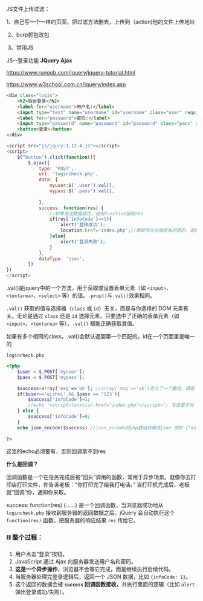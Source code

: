 JS文件上传过滤：

​	1、自己写一个一样的页面，把过滤方法删去，上传到（action)他的文件上传地址

​	2、burp抓包改包

​	3、禁用JS



JS--登录功能 **JQuery  Ajax** 

https://www.runoob.com/jquery/jquery-tutorial.html

https://www.w3school.com.cn/jquery/index.asp

```html
<div class="login">
    <h2>后台登录</h2>
    <label for="username">用户名:</label>
    <input type="text" name="username" id="username" class="user" required>
    <label for="password">密码:</label>
    <input type="password" name="password" id="password" class="pass" required>
    <button>登录</button>
</div>
```



```js
<script src="js/jqury-1.12.4.js"></script>
<script>
    $("button").click(function(){
    	$.ajax({
            type: 'POST',
            url: 'logincheck.php',
            data: {
                myuser:$('.user').val(),
                mypass:$('.pass').val(),
                
            },
            success: function(res) {
                //如果发送数据成功，他用function接收res
                if(res['infoCode']==1){
                    alert('登陆成功');
                    location.href='index.php';//跳转写在前端是有问题的，返回包把0改为1就能登录
                }else{
                    alert('登录失败');
                }
            },
            dataType: 'json',
        })
})
</script>
```

.val()是jquery中的一个方法，用于获取或设置表单元素（如 `<input>`、`<textarea>`、`<select>` 等）的值。`.prop()`与`.val()`效果相同。

`.val()` 获取的值与选择器（`class` 或 `id`）无关，而是与你选择的 DOM 元素有关。无论是通过 `class` 还是 `id` 选择元素，只要选中了正确的表单元素（如 `<input>`、`<textarea>` 等），`.val()` 都能正确获取其值。

如果有多个相同的class，.val()会默认返回第一个匹配的。id在一个页面里是唯一的



`logincheck.php`

```php
<?php
    $user = $_POST['myuser'];
	$pass = $_POST['mypass'];

	$success=array('msg'=>'ok'); //array('msg'=>'ok')定义了一个数组，键是 msg，值是 'ok'，意味着当前的返回状态是“ok”。
	if($user=='qishui' && $pass == '123'){
        $success['infoCode']=1;
        //echo '<script>location.href="index.php"</script>'; 写这里才对
    } else {
        $success['infoCode']=0;
    }
	echo json_encode($success) //json_encode将php数组转换成json 例如 {"msg":"ok","infoCode":1}
        
?>
```

这里的echo必须要有，否则回调拿不到res

**什么是回调？**

回调函数是一个在任务完成后被“回头”调用的函数，常用于异步场景。就像你去打印店打印文件，你告诉老板：“你打印完了给我打电话。” 当打印机完成后，老板就“回调”你，通知你来取。

success: function(res) {……} 是一个回调函数，当浏览器成功地从 `logincheck.php` 接收到服务器的返回数据之后，jQuery 会自动执行这个 `function(res)` 函数，把服务器的响应结果 `res` 传给它。

### ⛓️ 整个过程：

1. 用户点击“登录”按钮。
2. JavaScript 通过 Ajax 向服务器发送用户名和密码。
3. **这是一个异步操作**，浏览器不会等它完成，而是继续执行后续代码。
4. 当服务器处理完登录逻辑后，返回一个 JSON 数据，比如 `{infoCode: 1}`。
5. 这个返回的数据会被 **`success` 回调函数接收**，并执行里面的逻辑（比如 `alert` 弹出登录成功/失败）。